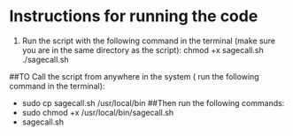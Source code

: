 Instructions for running the code
=================================

1. Run the script with the following command in the terminal (make sure you are in the same directory as the script):
chmod +x sagecall.sh
./sagecall.sh


##TO Call the script from anywhere in the system ( run the following command in the terminal):
- sudo cp sagecall.sh /usr/local/bin
##Then run the following commands:
- sudo chmod +x /usr/local/bin/sagecall.sh
- sagecall.sh
